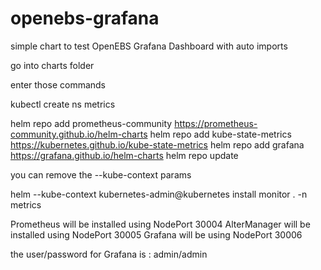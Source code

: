 # openebs-grafana

simple chart to test OpenEBS Grafana Dashboard with auto imports



go into charts folder

enter those commands


kubectl create ns metrics

helm repo add prometheus-community https://prometheus-community.github.io/helm-charts
helm repo add kube-state-metrics https://kubernetes.github.io/kube-state-metrics
helm repo add grafana https://grafana.github.io/helm-charts
helm repo update

you can remove the --kube-context params

helm --kube-context kubernetes-admin@kubernetes install monitor . -n metrics



Prometheus will be installed using NodePort 30004
AlterManager will be installed using NodePort 30005
Grafana will be using NodePort 30006

the user/password for Grafana is :  admin/admin







